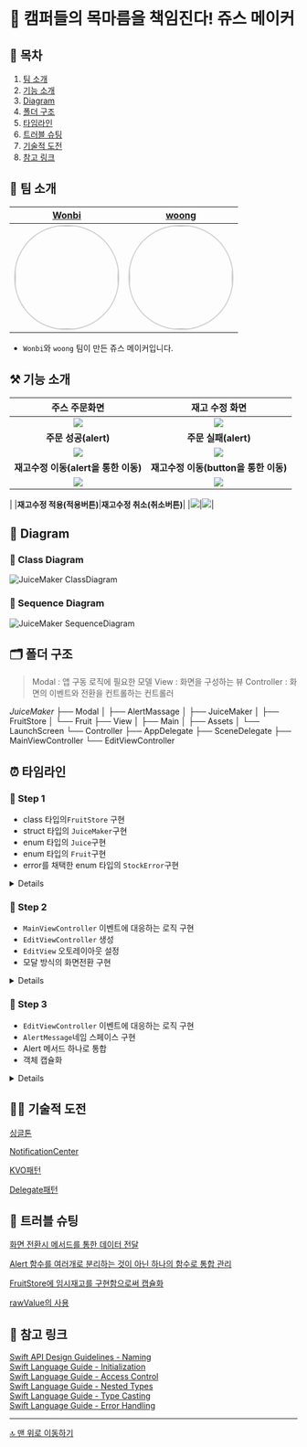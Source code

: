 
# 🍹 캠퍼들의 목마름을 책임진다! 쥬스 메이커


## 📖 목차
1. [팀 소개](#-팀-소개)
2. [기능 소개](#-기능-소개)
3. [Diagram](#-Diagram)
4. [폴더 구조](#-폴더-구조)
5. [타임라인](#-타임라인)
6. [트러블 슈팅](#-트러블-슈팅)
7. [기술적 도전](#-기술적-도전)
8. [참고 링크](#-참고-링크)


## 🌱 팀 소개
 |[Wonbi](https://github.com/wonbi92)|[woong](https://github.com/iOS-Woong)|
 |:---:|:---:|
| <img width="180px" img style="border: 2px solid lightgray; border-radius: 90px;-moz-border-radius: 90px;-khtml-border-radius: 90px;-webkit-border-radius: 90px;" src="https://avatars.githubusercontent.com/u/88074999?v=4">| <img width="180px" img style="border: 2px solid lightgray; border-radius: 90px;-moz-border-radius: 90px;-khtml-border-radius: 90px;-webkit-border-radius: 90px;" src="https://avatars.githubusercontent.com/u/96489602?v=4">|

- `Wonbi`와 `woong` 팀이 만든 쥬스 메이커입니다.


## ⚒️ 기능 소개
 |**주스 주문화면**|**재고 수정 화면**|
 |:---:|:---:|
 |![](https://i.imgur.com/pEexHat.png)|![](https://i.imgur.com/Kn9saKC.png)|
 |**주문 성공(alert)**|**주문 실패(alert)**|
 |![](https://i.imgur.com/YQFHlMg.gif)|![](https://i.imgur.com/KQxT7zK.gif)|
 |**재고수정 이동(alert을 통한 이동)**|**재고수정 이동(button을 통한 이동)**|
 |![](https://i.imgur.com/UedTJUE.gif)|![](https://i.imgur.com/exjbEaf.gif)
|
 |**재고수정 적용(적용버튼)**|**재고수정 취소(취소버튼)**|
 |![](https://i.imgur.com/CVodTQk.gif)|![](https://i.imgur.com/QfJUT8E.gif)|
 
 
## 👀 Diagram

### 🧬 Class Diagram
![JuiceMaker ClassDiagram](https://i.imgur.com/DOguFss.jpg)

### 🧬 Sequence Diagram
![JuiceMaker SequenceDiagram](https://i.imgur.com/VUnKqaj.png)


## 🗂 폴더 구조
> Modal : 앱 구동 로직에 필요한 모델
> View : 화면을 구성하는 뷰
> Controller : 화면의 이벤트와 전환을 컨트롤하는 컨트롤러

*JuiceMaker*
├── Modal
│   ├── AlertMassage
│   ├── JuiceMaker
│   ├── FruitStore
│   └── Fruit
├── View
│   ├── Main
│   ├── Assets
│   └── LaunchScreen
└── Controller
    ├── AppDelegate
    ├── SceneDelegate
    ├── MainViewController
    └── EditViewController


## ⏰ 타임라인

### 👟 Step 1
- class 타입의`FruitStore` 구현
- struct 타입의 `JuiceMaker`구현
- enum 타입의 `Juice`구현
- enum 타입의 `Fruit`구현
- error를 채택한 enum 타입의 `StockError`구현

<details>
<summary>Details</summary>
<div markdown="1">

#### **220829**
- `Fruit`
    - 타입 케이스 구현
- `FruitStore`
    - 의 재고 체크 메서드 구현
    - 재고 개수 변경하는 메서드, 
    패턴 구현
- `StockError`
    - 에러 케이스 구현
    
#### **220830**
- `Juice`
    - 타입 케이스 구현
- `FruitStore`
    - `JuiceMaker`에게 과일을 전달하는 메서드 구현
    - 메서드 로직 변경 및 컨벤션 수정
- `JuiceMaker`
    - 주스 만드는 메서드 구현
    - 프로퍼티 기본값 설정
    - 컨벤션 수정
    
#### **220831**
- 메서드 및 파라미터명 리팩토링
- 버그 수정
- `Fruit`
    - 타입 재정의    
- `FruitStore` 
    - 재고 확인하는 메서드 로직 수정
    - 재고를 변경하는 메서드 로직 수정
    - 과일을 전달하는 메서드 로직 수정  
    
#### **220901**   
- 메서드 및 파라미터명 리팩토링  
- `Fruit`
    - 타입 재정의
- `FruitStore` 
    - 싱글톤 삭제
    - 재고를 변경하는 메서드 리팩토링
- `JuiceMaker`  
    - 쥬스를 만드는 메서드 로직 수정
- `StockError`
    - 삭제
    
#### **220902**   
- 메서드 및 파라미터명 리팩토링  
- `Recipe`
    - 타입 케이스 구현
- `FruitStore`
    - 이니셜라이저 로직 수정
    - 재고 관리하는 메서드 로직 수정
    
#### **220904** 
- `Recipe`
    - 삭제
- `Juice`
    - 재료와 필요갯수를 나타내는 프로퍼티 추가
</div>
</details>

### 👟 Step 2
- `MainViewController` 이벤트에 대응하는 로직 구현
- `EditViewController` 생성
- `EditView` 오토레이아웃 설정
- 모달 방식의 화면전환 구현

<details>
<summary>Details</summary>
<div markdown="1">
    
#### **220905** 
- 세그웨이 방식으로 화면 전환구현
- `MainViewController`
    - 버튼 이벤트에 대응하는 메서드 구현
    - 결과에 맞는 Alert 구현
    - 뷰의 레이블과 모델 내부의 재고값을 연결
- `EditViewController`
    - 생성
    - 오토레이아웃 설정
    - 취소 버튼 구현

#### **220906**
- 코드 네이밍 리팩토링
- 코드를 통한 화면전환 방식으로 리팩토링
- `MainViewController`
    - `NotificationCenter`를 통해 재고 변경시마다 화면 레이블에 동기화되도록 구현
    - 주문 버튼을 식별하는 로직 구현

#### **220907**
- `MainViewController`
    - KVO를 활용하여 재고를 나타내는 로직 구현

#### **220908**
- `MainViewController`
    - KVO를 통해 Alert을 띄우도록 리팩토링
    - 화면 전환 시 데이터 전달을 위한 `StockStorage`타입을 싱글톤 패턴으로 구현
    - 주문 버튼을 식별하고 주문이 성공했는지 확인하는 메서드 기능분리

#### **220912**
- 네이밍 리팩토링, 소스파일 정리
- `MainViewController`
    - KVO 제거 
    - 메서드를 통해 값을 전달하도록 리팩토링

</div>
</details>

### 👟 Step 3
- `EditViewController` 이벤트에 대응하는 로직 구현
- `AlertMessage`네임 스페이스 구현
- Alert 메서드 하나로 통합
- 객체 캡슐화

<details>
<summary>Details</summary>
<div markdown="1">

#### **220913**
- 오토레이아웃 적용
- `Response`
    - 네임 스페이스 enum타입 구현
- `EditViewController`
    - `Stepper`의 `value`를 설정하는 메서드 구현
    - `Stepper` 이벤트에 대응하는 로직 구현
- `FruitStore`
    - 재고 변경하는 메서드 로직 리팩토링

#### **220915**
- `AlertMessage`
    - 타입 명을 `Response`에서 `AlertMessage`로 교체
    - Alert에 관련된 모든 메시지 추가
- `EditViewController`
    - `Stepper` 이벤트에 대응하는 로직 리팩토링
    - Alert 메서드 하나로 통합

#### **220916**
- `EditViewController`
    - 내부 프로퍼티 `stock`을 `FruitStore` 내부로 캡슐화
        
</div>
</details>


## 🏃🏻 기술적 도전

[싱글톤](https://github.com/wonbi92/ios-juice-maker/wiki/%ED%8A%B8%EB%9F%AC%EB%B8%94-%EC%8A%88%ED%8C%85-&-%EA%B8%B0%EC%88%A0%EC%A0%81-%EB%8F%84%EC%A0%84#%EF%B8%8F-%EC%8B%B1%EA%B8%80%ED%86%A4-%ED%8C%A8%ED%84%B4)

[NotificationCenter](https://github.com/wonbi92/ios-juice-maker/wiki/%ED%8A%B8%EB%9F%AC%EB%B8%94-%EC%8A%88%ED%8C%85-&-%EA%B8%B0%EC%88%A0%EC%A0%81-%EB%8F%84%EC%A0%84#%EF%B8%8F-notificationcenter)

[KVO패턴](https://github.com/wonbi92/ios-juice-maker/wiki/%ED%8A%B8%EB%9F%AC%EB%B8%94-%EC%8A%88%ED%8C%85-&-%EA%B8%B0%EC%88%A0%EC%A0%81-%EB%8F%84%EC%A0%84#%EF%B8%8F-kvo-%ED%8C%A8%ED%84%B4)

[Delegate패턴](https://github.com/wonbi92/ios-juice-maker/wiki/%ED%8A%B8%EB%9F%AC%EB%B8%94-%EC%8A%88%ED%8C%85-&-%EA%B8%B0%EC%88%A0%EC%A0%81-%EB%8F%84%EC%A0%84#%EF%B8%8F-delegate-%ED%8C%A8%ED%84%B4)


## 🚀 트러블 슈팅

[화면 전환시 메서드를 통한 데이터 전달](https://github.com/wonbi92/ios-juice-maker/wiki/%ED%8A%B8%EB%9F%AC%EB%B8%94-%EC%8A%88%ED%8C%85-&-%EA%B8%B0%EC%88%A0%EC%A0%81-%EB%8F%84%EC%A0%84#-%ED%99%94%EB%A9%B4-%EC%A0%84%ED%99%98%EC%8B%9C-%EB%A9%94%EC%84%9C%EB%93%9C%EB%A5%BC-%ED%86%B5%ED%95%9C-%EB%8D%B0%EC%9D%B4%ED%84%B0-%EC%A0%84%EB%8B%AC)

[Alert 함수를 여러개로 분리하는 것이 아닌 하나의 함수로 통합 관리](https://github.com/wonbi92/ios-juice-maker/wiki/%ED%8A%B8%EB%9F%AC%EB%B8%94-%EC%8A%88%ED%8C%85-&-%EA%B8%B0%EC%88%A0%EC%A0%81-%EB%8F%84%EC%A0%84#-alert-%ED%95%A8%EC%88%98%EB%A5%BC-%EC%97%AC%EB%9F%AC%EA%B0%9C%EB%A1%9C-%EB%B6%84%EB%A6%AC%ED%95%98%EB%8A%94-%EA%B2%83%EC%9D%B4-%EC%95%84%EB%8B%8C-%ED%95%98%EB%82%98%EC%9D%98-%ED%95%A8%EC%88%98%EB%A1%9C-%ED%86%B5%ED%95%A9-%EA%B4%80%EB%A6%AC)

[FruitStore에 임시재고를 구현함으로써 캡슐화](https://github.com/wonbi92/ios-juice-maker/wiki/%ED%8A%B8%EB%9F%AC%EB%B8%94-%EC%8A%88%ED%8C%85-&-%EA%B8%B0%EC%88%A0%EC%A0%81-%EB%8F%84%EC%A0%84#-fruitstore%EC%97%90-%EC%9E%84%EC%8B%9C%EC%9E%AC%EA%B3%A0%EB%A5%BC-%EA%B5%AC%ED%98%84%ED%95%A8%EC%9C%BC%EB%A1%9C%EC%8D%A8-%EC%BA%A1%EC%8A%90%ED%99%94)

[rawValue의 사용](https://github.com/wonbi92/ios-juice-maker/wiki/%ED%8A%B8%EB%9F%AC%EB%B8%94-%EC%8A%88%ED%8C%85-&-%EA%B8%B0%EC%88%A0%EC%A0%81-%EB%8F%84%EC%A0%84#-rawvalue%EC%9D%98-%EC%82%AC%EC%9A%A9)


## 🔗 참고 링크

[Swift API Design Guidelines - Naming](https://swift.org/documentation/api-design-guidelines/)  
[Swift Language Guide - Initialization](https://docs.swift.org/swift-book/LanguageGuide/Initialization.html)  
[Swift Language Guide - Access Control](https://docs.swift.org/swift-book/LanguageGuide/AccessControl.html)  
[Swift Language Guide - Nested Types](https://docs.swift.org/swift-book/LanguageGuide/NestedTypes.html)  
[Swift Language Guide - Type Casting](https://docs.swift.org/swift-book/LanguageGuide/TypeCasting.html)  
[Swift Language Guide - Error Handling](https://docs.swift.org/swift-book/LanguageGuide/ErrorHandling.html)  
 
---

[🔝 맨 위로 이동하기](#-쥬스-메이커)
